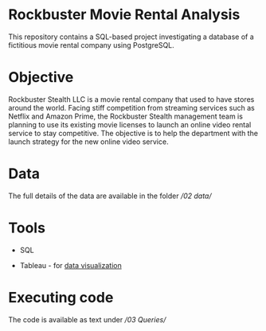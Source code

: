 # Rockbuster Movie Rental Analysis

This repository contains a SQL-based project investigating a database of a fictitious movie rental company using PostgreSQL. 

#  Objective 

Rockbuster Stealth LLC is a movie rental company that used to have stores around the world. Facing stiff competition from streaming services such as Netflix and Amazon Prime, the Rockbuster Stealth management team is planning to use its existing movie licenses to launch an online video rental service to stay competitive. The objective is to help the department with the launch strategy for the new online video service.

#  Data 

The full details of the data are available in the folder _/02 data/_

# Tools

- SQL
* Tableau - for [data visualization](https://public.tableau.com/app/profile/carlos.baena/viz/Task10_PresentationResults/Results?publish=yes)

# Executing code

The code is available as text under _/03 Queries/_
